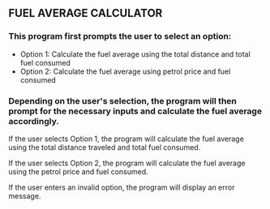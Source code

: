 ## FUEL AVERAGE CALCULATOR

### This program first prompts the user to select an option:

- Option 1: Calculate the fuel average using the total distance and total fuel consumed
- Option 2: Calculate the fuel average using petrol price and fuel consumed

### Depending on the user's selection, the program will then prompt for the necessary inputs and calculate the fuel average accordingly.

If the user selects Option 1, the program will calculate the fuel average using the total distance traveled and total fuel consumed.

If the user selects Option 2, the program will calculate the fuel average using the petrol price and fuel consumed.

If the user enters an invalid option, the program will display an error message.
